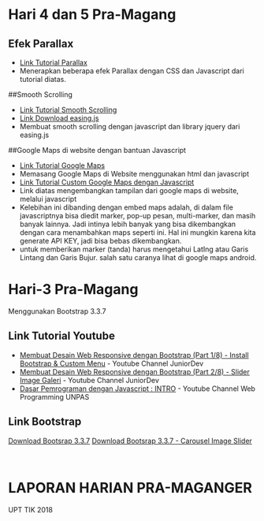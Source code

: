 # Hari 4 dan 5 Pra-Magang
## Efek Parallax
* [Link Tutorial Parallax](https://www.youtube.com/watch?v=cEkCIn4rY4Q )
* Menerapkan beberapa efek Parallax dengan CSS dan Javascript dari tutorial diatas.

##Smooth Scrolling
* [Link Tutorial Smooth Scrolling](https://www.youtube.com/watch?v=btYCEsKJ5k4 )
* [Link Download easing.js](http://gsgd.co.uk/sandbox/jquery/easing)
* Membuat smooth scrolling dengan javascript dan library jquery dari easing.js
 
##Google Maps di website dengan bantuan Javascript
* [Link Tutorial Google Maps](https://developers.google.com/maps/documentation/javascript/adding-a-google-map?hl=id )
* Memasang Google Maps di Website menggunakan html dan javascript
* [Link Tutorial Custom Google Maps dengan Javascript]()
* Link diatas mengembangkan tampilan dari google maps di website, melalui javascript
* Kelebihan ini dibanding dengan embed maps adalah, di dalam file javascriptnya bisa diedit marker, pop-up pesan, multi-marker, dan masih banyak lainnya. Jadi intinya lebih banyak yang bisa dikembangkan dengan cara menambahkan maps seperti ini. Hal ini mungkin karena kita generate API KEY, jadi bisa bebas dikembangkan.
* untuk memberikan marker (tanda) harus mengetahui LatIng atau Garis Lintang dan Garis Bujur. salah satu caranya lihat di google maps android.


# Hari-3 Pra-Magang

Menggunakan Bootstrap 3.3.7

## Link Tutorial Youtube 
* [Membuat Desain Web Responsive dengan Bootstrap (Part 1/8) - Install Bootstrap & Custom Menu](https://www.youtube.com/watch?v=34-1xDqytG4) - Youtube Channel JuniorDev
* [Membuat Desain Web Responsive dengan Bootstrap (Part 2/8) - Slider Image Galeri](https://www.youtube.com/watch?v=9z-YLZsWIDo) - Youtube Channel JuniorDev
* [Dasar Pemrograman dengan Javascript : INTRO](https://www.youtube.com/watch?v=RUTV_5m4VeI) - Youtube Channel Web Programming UNPAS

## Link Bootstrap
[Download Bootsrap 3.3.7](http://getbootstrap.com/docs/3.3/getting-started/#download)
[Download Bootsrap 3.3.7 - Carousel Image Slider](https://getbootstrap.com/docs/4.0/components/carousel/)



 
# LAPORAN HARIAN PRA-MAGANGER
UPT TIK 2018
